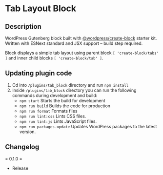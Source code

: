 # Tab Layout Block

## Description

WordPress Gutenberg block built with [@wordpress/create-block](https://developer.wordpress.org/block-editor/reference-guides/packages/packages-create-block/) starter kit. Written with ESNext standard and JSX support – build step required.

Block displays a simple tab layout using parent block `[ 'create-block/tabs' ]` and inner child blocks `[ 'create-block/tab' ]`.

## Updating plugin code

1. Cd into `/plugins/tab_block` directory and run `npm install`
2. Inside `/plugins/tab_block` directory you can run the following commands during development and build:
   * `npm start`  Starts the build for development
   * `npm run build` Builds the code for production
   * `npm run format` Formats files
   * `npm run lint:css` Lints CSS files.
   * `npm run lint:js` Lints JavaScript files.
   * `npm run packages-update` Updates WordPress packages to the latest version.


## Changelog

= 0.1.0 =
* Release
